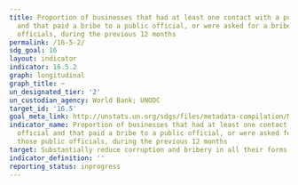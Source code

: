 ```yaml
---
title: Proportion of businesses that had at least one contact with a public official
  and that paid a bribe to a public official, or were asked for a bribe by those public
  officials, during the previous 12 months
permalink: /16-5-2/
sdg_goal: 16
layout: indicator
indicator: 16.5.2
graph: longitudinal
graph_title: ~
un_designated_tier: '2'
un_custodian_agency: World Bank; UNODC
target_id: '16.5'
goal_meta_link: http://unstats.un.org/sdgs/files/metadata-compilation/Metadata-Goal-16.pdf
indicator_name: Proportion of businesses that had at least one contact with a public
  official and that paid a bribe to a public official, or were asked for a bribe by
  those public officials, during the previous 12 months
target: Substantially reduce corruption and bribery in all their forms.
indicator_definition: ''
reporting_status: inprogress
---
```

